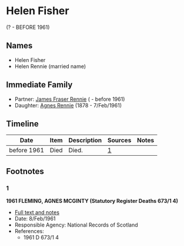 ﻿---
layout: person
subject_key: i31266751
permalink: /people/i31266751
---

# Helen Fisher
(? - BEFORE 1961)

## Names

* Helen Fisher
* Helen Rennie (married name)

## Immediate Family

* Partner: [James Fraser Rennie](./@2624560@-james-fraser-rennie-b-d1961.md) ( - before 1961)
* Daughter: [Agnes Rennie](./@57426108@-agnes-rennie-b1878-d1961-2-7.md) (1878 - 7/Feb/1961)

## Timeline

Date | Item | Description | Sources | Notes
---|---|---|---|---
before 1961 | Died | Died. | [1](#1) | 

## Footnotes

### 1

**1961 FLEMING, AGNES MCGINTY (Statutory Register Deaths 673/1 4)**

* [Full text and notes](../sources/@83527526@-1961-fleming,-agnes-mcginty-statutory-register-deaths-673-1-4-.md)
* Date: 8/Feb/1961
* Responsible Agency: National Records of Scotland
* References: 
  * 1961 D 673/1 4

